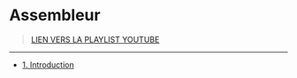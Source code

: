# Assembleur

> [LIEN VERS LA PLAYLIST YOUTUBE](https://www.youtube.com/playlist?list=PLrSOXFDHBtfEs7PCC6r44iXiX5gMlbjcR)

---

+ [1. Introduction](https://www.youtube.com/watch?v=fvtd2Ut3MHw)

